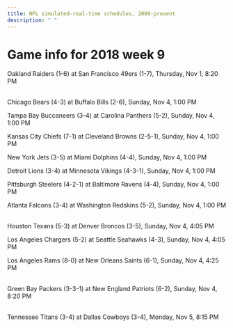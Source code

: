 ```yaml
---
title: NFL simulated-real-time schedules, 2009-present
description: " "
---
```


# Game info for 2018 week 9

Oakland Raiders (1-6) at San Francisco 49ers (1-7), Thursday, Nov 1, 8:20 PM

<br/>Chicago Bears (4-3) at Buffalo Bills (2-6), Sunday, Nov 4, 1:00 PM

Tampa Bay Buccaneers (3-4) at Carolina Panthers (5-2), Sunday, Nov 4, 1:00 PM

Kansas City Chiefs (7-1) at Cleveland Browns (2-5-1), Sunday, Nov 4, 1:00 PM

New York Jets (3-5) at Miami Dolphins (4-4), Sunday, Nov 4, 1:00 PM

Detroit Lions (3-4) at Minnesota Vikings (4-3-1), Sunday, Nov 4, 1:00 PM

Pittsburgh Steelers (4-2-1) at Baltimore Ravens (4-4), Sunday, Nov 4, 1:00 PM

Atlanta Falcons (3-4) at Washington Redskins (5-2), Sunday, Nov 4, 1:00 PM

<br/>Houston Texans (5-3) at Denver Broncos (3-5), Sunday, Nov 4, 4:05 PM

Los Angeles Chargers (5-2) at Seattle Seahawks (4-3), Sunday, Nov 4, 4:05 PM

Los Angeles Rams (8-0) at New Orleans Saints (6-1), Sunday, Nov 4, 4:25 PM

<br/>Green Bay Packers (3-3-1) at New England Patriots (6-2), Sunday, Nov 4, 8:20 PM

<br/>Tennessee Titans (3-4) at Dallas Cowboys (3-4), Monday, Nov 5, 8:15 PM

